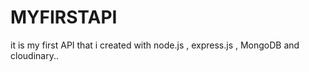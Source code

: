# MYFIRSTAPI
it is my first API that i created with node.js , express.js , MongoDB and cloudinary..
